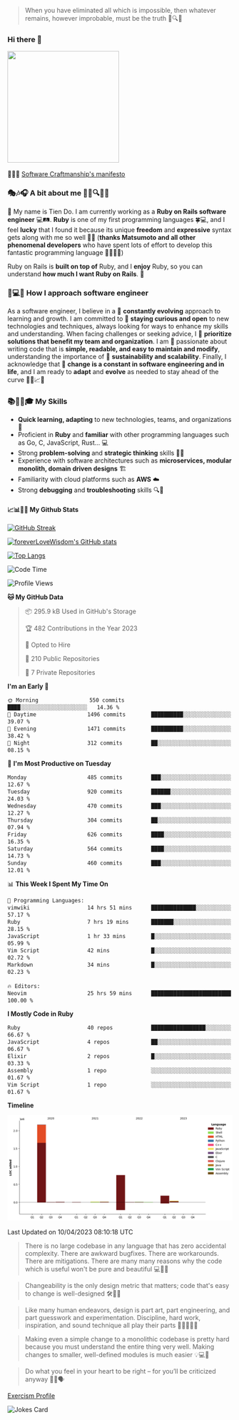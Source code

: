 > When you have eliminated all which is impossible, then whatever remains, however improbable, must be the truth 🤔🔍💡
### Hi there 👋

<!--
**foreverLoveWisdom/foreverLoveWisdom** is a ✨ _special_ ✨ repository because its `README.md` (this file) appears on your GitHub profile.

Here are some ideas to get you started:

- 🔭 I’m currently working on ...
- 🌱 I’m currently learning ...
- 👯 I’m looking to collaborate on ...
- 🤔 I’m looking for help with ...
- 💬 Ask me about ...
- 📫 How to reach me: ...
- 😄 Pronouns: ...
- ⚡ Fun fact: ...
-->

<img src="https://codecondo.com/wp-content/uploads/2017/09/railslogo.png" width="250" height="250">

 📜🔨🌟 [Software Craftmanship's manifesto](http://manifesto.softwarecraftsmanship.org/)

### 🎭🎶🎧 A bit about me 🕵️‍♀️🔍🕵️‍♂️
👋 My name is Tien Do. I am currently working as a **Ruby on Rails software engineer** 💻🛤️. **Ruby** is one of my first programming languages 🍀💻, and I feel **lucky** that I found it because its unique **freedom** and **expressive** syntax gets along with me so well 🤗💬 (**thanks Matsumoto and all other phenomenal developers** who have spent lots of effort to develop this fantastic programming language 🙏👨‍💻🌟)

Ruby on Rails is **built on top of** Ruby, and I **enjoy** Ruby, so you can understand **how much I want Ruby on Rails**. 🤩

### 🤔💻🔨 How I approach software engineer
As a software engineer, I believe in a 🔄 **constantly evolving** approach to learning and growth. I am committed to 🤔 **staying curious and open** to new technologies and techniques, always looking for ways to enhance my skills and understanding. When facing challenges or seeking advice, I 👥  **prioritize solutions that benefit my team and organization**. I am 🎉 passionate about writing code that is **simple, readable, and easy to maintain and modify**, understanding the importance of 🌱 **sustainability and scalability**. Finally, I acknowledge that 🌊 **change is a constant in software engineering and in life**, and I am ready to **adapt** and **evolve** as needed to stay ahead of the curve 🏃‍♂️📈🔄

### 📚🧑‍💻🎓 My Skills
- **Quick learning, adapting** to new technologies, teams, and organizations 🚀
- Proficient in **Ruby** and **familiar** with other programming languages such as Go, C, JavaScript, Rust... 💻
- Strong **problem-solving** and **strategic thinking** skills 🤔💡
- Experience with software architectures such as **microservices, modular monolith, domain driven designs** 🏗️
- Familiarity with cloud platforms such as **AWS** ☁️ 
- Strong **debugging** and **troubleshooting** skills 🔍🐞

#### 📈📊👨‍💻  My Github Stats

[![GitHub Streak](https://github-readme-streak-stats.herokuapp.com/?user=foreverLoveWisdom&theme=dracula)](https://git.io/streak-stats)
&nbsp;
&nbsp;

[![foreverLoveWisdom's GitHub stats](https://github-readme-stats.vercel.app/api?username=foreverLoveWisdom&show_icons=true&theme=react&count_private=true)](https://github.com/anuraghazra/github-readme-stats)

[![Top Langs](https://github-readme-stats.vercel.app/api/top-langs/?username=foreverLoveWisdom&show_icons=true&theme=vue-dark)](https://github.com/anuraghazra/github-readme-stats)

<!--START_SECTION:waka-->
![Code Time](http://img.shields.io/badge/Code%20Time-1%2C811%20hrs%2031%20mins-blue)

![Profile Views](http://img.shields.io/badge/Profile%20Views-0-blue)

**🐱 My GitHub Data** 

> 📦 295.9 kB Used in GitHub's Storage 
 > 
> 🏆 482 Contributions in the Year 2023
 > 
> 💼 Opted to Hire
 > 
> 📜 210 Public Repositories 
 > 
> 🔑 7 Private Repositories 
 > 
**I'm an Early 🐤** 

```text
🌞 Morning                550 commits         ████░░░░░░░░░░░░░░░░░░░░░   14.36 % 
🌆 Daytime                1496 commits        ██████████░░░░░░░░░░░░░░░   39.07 % 
🌃 Evening                1471 commits        ██████████░░░░░░░░░░░░░░░   38.42 % 
🌙 Night                  312 commits         ██░░░░░░░░░░░░░░░░░░░░░░░   08.15 % 
```
📅 **I'm Most Productive on Tuesday** 

```text
Monday                   485 commits         ███░░░░░░░░░░░░░░░░░░░░░░   12.67 % 
Tuesday                  920 commits         ██████░░░░░░░░░░░░░░░░░░░   24.03 % 
Wednesday                470 commits         ███░░░░░░░░░░░░░░░░░░░░░░   12.27 % 
Thursday                 304 commits         ██░░░░░░░░░░░░░░░░░░░░░░░   07.94 % 
Friday                   626 commits         ████░░░░░░░░░░░░░░░░░░░░░   16.35 % 
Saturday                 564 commits         ████░░░░░░░░░░░░░░░░░░░░░   14.73 % 
Sunday                   460 commits         ███░░░░░░░░░░░░░░░░░░░░░░   12.01 % 
```


📊 **This Week I Spent My Time On** 

```text
💬 Programming Languages: 
vimwiki                  14 hrs 51 mins      ██████████████░░░░░░░░░░░   57.17 % 
Ruby                     7 hrs 19 mins       ███████░░░░░░░░░░░░░░░░░░   28.15 % 
JavaScript               1 hr 33 mins        █░░░░░░░░░░░░░░░░░░░░░░░░   05.99 % 
Vim Script               42 mins             █░░░░░░░░░░░░░░░░░░░░░░░░   02.72 % 
Markdown                 34 mins             █░░░░░░░░░░░░░░░░░░░░░░░░   02.23 % 

🔥 Editors: 
Neovim                   25 hrs 59 mins      █████████████████████████   100.00 % 
```

**I Mostly Code in Ruby** 

```text
Ruby                     40 repos            █████████████████░░░░░░░░   66.67 % 
JavaScript               4 repos             ██░░░░░░░░░░░░░░░░░░░░░░░   06.67 % 
Elixir                   2 repos             █░░░░░░░░░░░░░░░░░░░░░░░░   03.33 % 
Assembly                 1 repo              ░░░░░░░░░░░░░░░░░░░░░░░░░   01.67 % 
Vim Script               1 repo              ░░░░░░░░░░░░░░░░░░░░░░░░░   01.67 % 
```



**Timeline**

![Lines of Code chart](https://raw.githubusercontent.com/foreverLoveWisdom/foreverLoveWisdom/main/assets/bar_graph.png)


 Last Updated on 10/04/2023 08:10:18 UTC
<!--END_SECTION:waka-->


> There is no large codebase in any language that has zero accidental complexity. There are awkward bugfixes. There are workarounds. There are mitigations.
> There are many many reasons why the code which is useful won't be pure and beautiful 💻🐞🤔

> Changeability is the only design metric that matters; code that's easy to change is well-designed 🛠️🔄🎨

> Like many human endeavors, design is part art, part engineering, and part guesswork and experimentation. Discipline, hard work, inspiration, and sound technique all play their parts 🎨🧑‍💻🔬🧪

> Mak­ing even a sim­ple change to a mono­lith­ic code­base is pret­ty hard because you must under­stand the entire thing very well. Mak­ing changes to small­er, well-defined mod­ules is much easier 💡💻🤔
 
 > Do what you feel in your heart to be right – for you’ll be criticized anyway 💖🙏🗣️ 
 
[Exercism Profile](https://exercism.org/profiles/foreverLoveWisdom)

![Jokes Card](https://readme-jokes.vercel.app/api)

